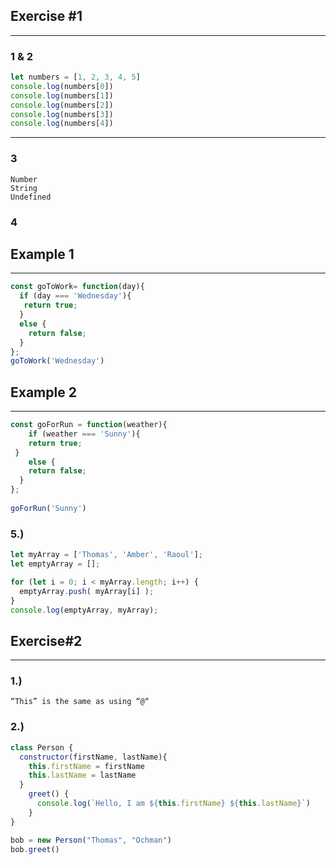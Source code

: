 ## Exercise #1
___
### 1 & 2
```js
let numbers = [1, 2, 3, 4, 5]
console.log(numbers[0])
console.log(numbers[1])
console.log(numbers[2])
console.log(numbers[3])
console.log(numbers[4])
```
---
### 3

```
Number
String 
Undefined
```



### 4
## Example 1
___
```js
const goToWork= function(day){
  if (day === 'Wednesday'){
   return true; 
  }
  else {
    return false;
  }
};
goToWork('Wednesday')
```

## Example 2
___
```js
const goForRun = function(weather){
    if (weather === 'Sunny'){
    return true;
 }  
    else {
    return false;
  }
};
  
goForRun('Sunny')
```

### 5.)
```js
let myArray = ['Thomas', 'Amber', 'Raoul'];
let emptyArray = [];

for (let i = 0; i < myArray.length; i++) {
  emptyArray.push( myArray[i] );
}
console.log(emptyArray, myArray);
```

## Exercise#2
___

### 1.)
```
“This” is the same as using “@“
```

### 2.)
```js
class Person { 
  constructor(firstName, lastName){
    this.firstName = firstName
    this.lastName = lastName
  }
    greet() {
      console.log(`Hello, I am ${this.firstName} ${this.lastName}`)
    }
}

bob = new Person("Thomas", "Ochman")
bob.greet()
```





